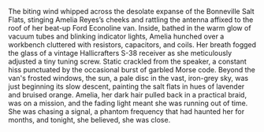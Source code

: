 The biting wind whipped across the desolate expanse of the Bonneville Salt Flats, stinging Amelia Reyes’s cheeks and rattling the antenna affixed to the roof of her beat-up Ford Econoline van.  Inside, bathed in the warm glow of vacuum tubes and blinking indicator lights, Amelia hunched over a workbench cluttered with resistors, capacitors, and coils.  Her breath fogged the glass of a vintage Hallicrafters S-38 receiver as she meticulously adjusted a tiny tuning screw.  Static crackled from the speaker, a constant hiss punctuated by the occasional burst of garbled Morse code.  Beyond the van's frosted windows, the sun, a pale disc in the vast, iron-grey sky, was just beginning its slow descent, painting the salt flats in hues of lavender and bruised orange.  Amelia, her dark hair pulled back in a practical braid, was on a mission, and the fading light meant she was running out of time.  She was chasing a signal, a phantom frequency that had haunted her for months, and tonight, she believed, she was close.
